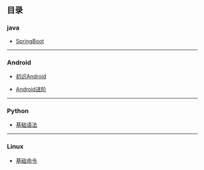 ## 目录

### java

- [SpringBoot](Server/java/SpringBoot/SpringBoot.md)

------

### Android

- [初识Android](Server\android\android.md)

- [Android进阶]()

------

### Python

- [基础语法]()

------

### Linux

- [基础命令]()